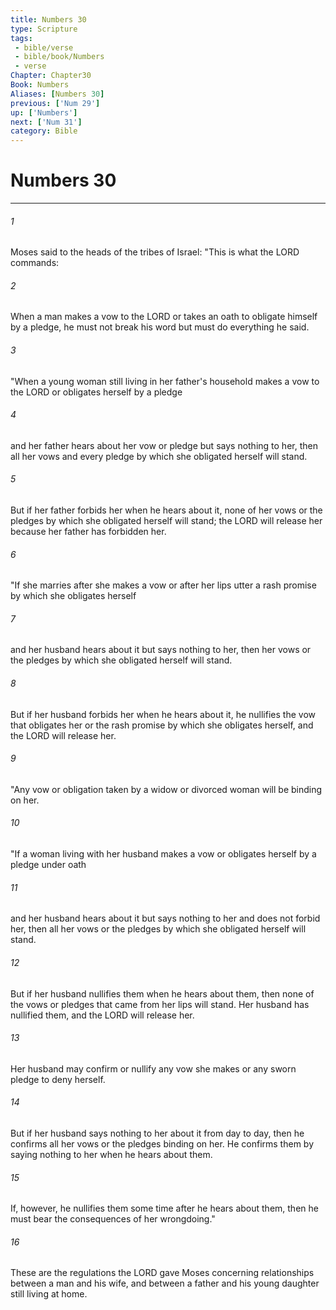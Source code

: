 ```yaml
---
title: Numbers 30
type: Scripture
tags:
 - bible/verse
 - bible/book/Numbers
 - verse
Chapter: Chapter30
Book: Numbers
Aliases: [Numbers 30]
previous: ['Num 29']
up: ['Numbers']
next: ['Num 31']
category: Bible
---
```

# Numbers 30

***


###### 1 
Moses said to the heads of the tribes of Israel: "This is what the LORD commands: 

###### 2 
When a man makes a vow to the LORD or takes an oath to obligate himself by a pledge, he must not break his word but must do everything he said. 

###### 3 
"When a young woman still living in her father's household makes a vow to the LORD or obligates herself by a pledge 

###### 4 
and her father hears about her vow or pledge but says nothing to her, then all her vows and every pledge by which she obligated herself will stand. 

###### 5 
But if her father forbids her when he hears about it, none of her vows or the pledges by which she obligated herself will stand; the LORD will release her because her father has forbidden her. 

###### 6 
"If she marries after she makes a vow or after her lips utter a rash promise by which she obligates herself 

###### 7 
and her husband hears about it but says nothing to her, then her vows or the pledges by which she obligated herself will stand. 

###### 8 
But if her husband forbids her when he hears about it, he nullifies the vow that obligates her or the rash promise by which she obligates herself, and the LORD will release her. 

###### 9 
"Any vow or obligation taken by a widow or divorced woman will be binding on her. 

###### 10 
"If a woman living with her husband makes a vow or obligates herself by a pledge under oath 

###### 11 
and her husband hears about it but says nothing to her and does not forbid her, then all her vows or the pledges by which she obligated herself will stand. 

###### 12 
But if her husband nullifies them when he hears about them, then none of the vows or pledges that came from her lips will stand. Her husband has nullified them, and the LORD will release her. 

###### 13 
Her husband may confirm or nullify any vow she makes or any sworn pledge to deny herself. 

###### 14 
But if her husband says nothing to her about it from day to day, then he confirms all her vows or the pledges binding on her. He confirms them by saying nothing to her when he hears about them. 

###### 15 
If, however, he nullifies them some time after he hears about them, then he must bear the consequences of her wrongdoing." 

###### 16 
These are the regulations the LORD gave Moses concerning relationships between a man and his wife, and between a father and his young daughter still living at home. 
